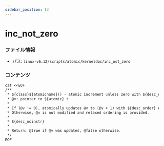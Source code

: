 ```yaml
---
sidebar_position: 13
---
```

# inc_not_zero

### ファイル情報

- パス: `linux-v6.12/scripts/atomic/kerneldoc/inc_not_zero`

### コンテンツ

```txt
cat <<EOF
/**
 * ${class}${atomicname}() - atomic increment unless zero with ${desc_order} ordering
 * @v: pointer to ${atomic}_t
 *
 * If (@v != 0), atomically updates @v to (@v + 1) with ${desc_order} ordering.
 * Otherwise, @v is not modified and relaxed ordering is provided.
 *
 * ${desc_noinstr}
 *
 * Return: @true if @v was updated, @false otherwise.
 */
EOF

```
